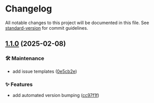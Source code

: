 # Changelog

All notable changes to this project will be documented in this file. See [standard-version](https://github.com/conventional-changelog/standard-version) for commit guidelines.

## [1.1.0](https://github.com/OleksandrZadvornyi/plant-shop-landing/compare/v1.0.0...v1.1.0) (2025-02-08)


### 🛠 Maintenance

* add issue templates ([0e5cb2e](https://github.com/OleksandrZadvornyi/plant-shop-landing/commit/0e5cb2ea56f89b4efc2a27fdabcacc627adc95b6))


### ✨ Features

* add automated version bumping ([cc97f1f](https://github.com/OleksandrZadvornyi/plant-shop-landing/commit/cc97f1f4a9e7a8d7c16b1b4cd4c54f85384c2c7f))
